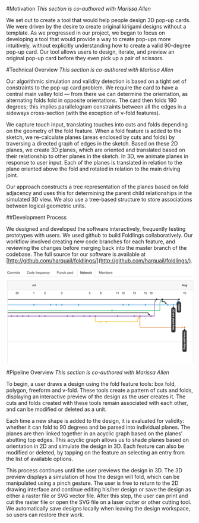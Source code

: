 #Motivation
_This section is co-authored with Marissa Allen_

We set out to create a tool that would help people design 3D pop-up cards. We were driven by the desire to create original kirigami designs without a template. As we progressed in our project, we began to focus on developing a tool that would provide a way to create pop-ups more intuitively, without explicitly understanding how to create a valid 90-degree pop-up card. Our tool allows users to design, iterate, and preview an original pop-up card before they even pick up a pair of scissors. 

#Technical Overview 
_This section is co-authored with Marissa Allen_

Our algorithmic simulation and validity detection is based on a tight set of constraints to the pop-up card problem.  We require the card to have a central main valley fold — from there we can determine the orientation, as alternating folds fold in opposite orientations.  The card then folds 180 degrees; this implies parallelogram constraints between all the edges in a sideways cross-section (with the exception of v-fold features).  

We capture touch input, translating touches into cuts and folds depending on the geometry of the fold feature.  When a fold feature is added to the sketch, we re-calculate planes (areas enclosed by cuts and folds) by traversing a directed graph of edges in the sketch.  Based on these 2D planes, we create 3D planes, which are oriented and translated based on their relationship to other planes in the sketch.  In 3D, we animate planes in response to user input.  Each of the planes is translated in relation to the plane oriented above the fold and rotated in relation to the main driving joint.

Our approach constructs a tree representation of the planes based on fold adjacency and uses this for determining the parent child relationships in the simulated 3D view.  We also use a tree-based structure to store associations between logical geometric units.

##Development Process

We designed and developed the software interactively, frequently testing prototypes with users.  We used github to build Foldlings collaboratively.  Our workflow involved creating new code branches for each feature, and reviewing the changes before merging back into the master branch of the codebase.  The full source for our software is available at [http://github.com/harquail/foldlings/](http://github.com/harquail/foldlings/).  

![Branches in our github.com repository.](figures/30_UI_Design_Philosophy/gitflow.png)

#Pipeline Overview
_This section is co-authored with Marissa Allen_

To begin, a user draws a design using the fold feature tools: box fold, polygon, freeform and v-fold.  These tools create a pattern of cuts and folds, displaying an interactive preview of the design as the user creates it.  The cuts and folds created with these tools remain associated with each other, and can be modified or deleted as a unit.

Each time a new shape is added to the design, it is evaluated for validity: whether it can fold to 90 degrees and be parsed into individual planes. The planes are then linked together in an acyclic graph based on the planes’ abutting top edges.  This acyclic graph allows us to shade planes based on orientation in 2D and simulate the design in 3D.  Each feature can also be modified or deleted, by tapping on the feature an selecting an entry from the list of available options.

This process continues until the user previews the design in 3D. The 3D preview displays a simulation of how the design will fold, which can be manipulated using a pinch gesture. The user is free to return to the 2D drawing interface and continue editing his/her design or save the design as either a raster file or SVG vector file. After this step, the user can print and cut the raster file or open the SVG file on a laser cutter or other cutting tool.  We automatically save designs locally when leaving the design workspace, so users can restore their work.




